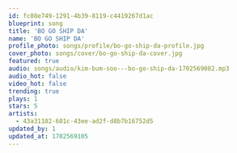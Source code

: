 ```yaml
---
id: fc08e749-1291-4b39-8119-c4419267d1ac
blueprint: song
title: 'BO GO SHIP DA'
name: 'BO GO SHIP DA'
profile_photo: songs/profile/bo-go-ship-da-profile.jpg
cover_photo: songs/cover/bo-go-ship-da-cover.jpg
featured: true
audio: songs/audio/kim-bum-soo---bo-go-ship-da-1702569082.mp3
audio_hot: false
video_hot: false
trending: true
plays: 1
stars: 5
artists:
  - 43a31102-601c-43ee-ad2f-d8b7b16752d5
updated_by: 1
updated_at: 1702569105
---
```

